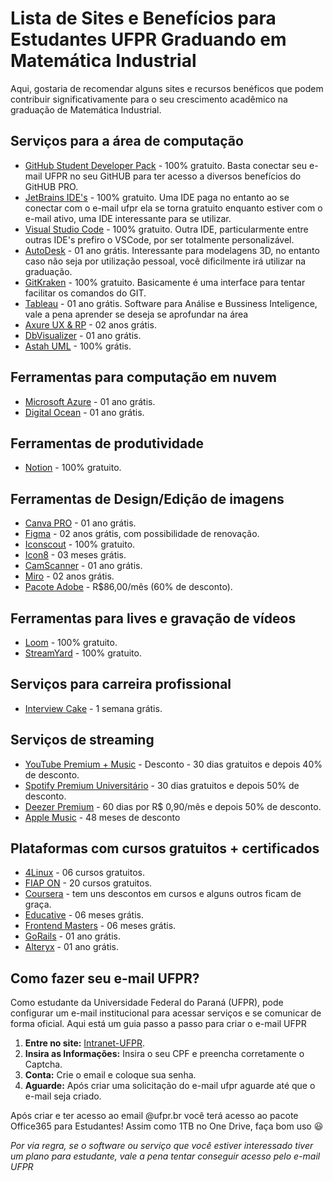 # Lista de Sites e Benefícios para Estudantes UFPR Graduando em Matemática Industrial

Aqui, gostaria de recomendar alguns sites e recursos benéficos que podem contribuir significativamente para o seu crescimento acadêmico na graduação de Matemática Industrial.

## Serviços para a área de computação

- [GitHub Student Developer Pack](https://education.github.com/pack) - 100% gratuito. Basta conectar seu e-mail UFPR no seu GitHUB para ter acesso a diversos benefícios do GitHUB PRO.
- [JetBrains IDE's](https://www.jetbrains.com/community/education/) - 100% gratuito. Uma IDE paga no entanto ao se conectar com o e-mail ufpr ela se torna gratuito enquanto estiver com o e-mail ativo, uma IDE interessante para se utilizar.
- [Visual Studio Code](https://code.visualstudio.com) - 100% gratuito. Outra IDE, particularmente entre outras IDE's prefiro o VSCode, por ser totalmente personalizável.
- [AutoDesk](https://www.autodesk.com/education/free-software) - 01 ano grátis. Interessante para modelagens 3D, no entanto caso não seja por utilização pessoal, você dificilmente irá utilizar na graduação.
- [GitKraken](https://www.gitkraken.com/student-resources) - 100% gratuito. Basicamente é uma interface para tentar facilitar os comandos do GIT.
- [Tableau](https://www.tableau.com/academic/students) - 01 ano grátis. Software para Análise e Bussiness Inteligence, vale a pena aprender se deseja se aprofundar na área 
- [Axure UX & RP](https://www.axure.com/education) - 02 anos grátis.
- [DbVisualizer](https://www.dbvis.com/pricing/#academic) - 01 ano grátis.
- [Astah UML](https://astah.net/products/free-student-license/) - 100% grátis.

## Ferramentas para computação em nuvem

- [Microsoft Azure](https://azure.microsoft.com/en-us/free/students/) - 01 ano grátis.
- [Digital Ocean](https://www.digitalocean.com/github-students) - 01 ano grátis.

## Ferramentas de produtividade

- [Notion](https://www.notion.so/students) - 100% gratuito.

## Ferramentas de Design/Edição de imagens

- [Canva PRO](https://www.canva.com/education/students/) - 01 ano grátis.
- [Figma](https://www.figma.com/education/) - 02 anos grátis, com possibilidade de renovação.
- [Iconscout](https://iconscout.com/github-students) - 100% gratuito.
- [Icon8](https://icons8.com.br/github-students) - 03 meses grátis.
- [CamScanner](https://mo.camscanner.com/user/uniStuActivity) - 01 ano grátis.
- [Miro](https://miro.com/education-whiteboard/) - 02 anos grátis.
- [Pacote Adobe](https://www.adobe.com/br/creativecloud/buy/students.html) - R$86,00/mês (60% de desconto).

## Ferramentas para lives e gravação de vídeos

- [Loom](https://www.loom.com/education) - 100% gratuito.
- [StreamYard](https://streamyard.com/github-students) - 100% gratuito.

## Serviços para carreira profissional

- [Interview Cake](https://www.interviewcake.com/github-students) - 1 semana grátis.

## Serviços de streaming

- [YouTube Premium + Music](https://www.youtube.com/premium/student) - Desconto - 30 dias gratuitos e depois 40% de desconto.
- [Spotify Premium Universitário](https://www.spotify.com/us/student/) - 30 dias gratuitos e depois 50% de desconto.
- [Deezer Premium](https://www.deezer.com/us/offers/student) - 60 dias por R$ 0,90/mês e depois 50% de desconto.
- [Apple Music](https://support.apple.com/pt-br/106008) - 48 meses de desconto

## Plataformas com cursos gratuitos + certificados

- [4Linux](https://4linux.com.br/cursos/cursos-starter/) - 06 cursos gratuitos.
- [FIAP ON](https://on.fiap.com.br) - 20 cursos gratuitos.
- [Coursera](https://www.coursera.org) - tem uns descontos em cursos e alguns outros ficam de graça.
- [Educative](https://www.educative.io/github-students) - 06 meses grátis.
- [Frontend Masters](https://frontendmasters.com/welcome/github-student-developers/) - 06 meses grátis.
- [GoRails](https://gorails.com/github-students) - 01 ano grátis.
- [Alteryx](https://www.alteryx.com/pt-br/sparked/students) - 01 ano grátis.

## Como fazer seu e-mail UFPR?

Como estudante da Universidade Federal do Paraná (UFPR), pode configurar um e-mail institucional para acessar serviços e se comunicar de forma oficial. Aqui está um guia passo a passo para criar o e-mail UFPR

1. **Entre no site:** [Intranet-UFPR](https://intranet.ufpr.br/intranet/public/solicitacaoEmail!inputFormCPF.action;jsessionid=-zw6zikY0yAvwJiFgRUvqlX9.jboss04).
2. **Insira as Informações:** Insira o seu CPF e preencha corretamente o Captcha.
3. **Conta:** Crie o email e coloque sua senha.
4. **Aguarde:** Após criar uma solicitação do e-mail ufpr aguarde até que o e-mail seja criado.

Após criar e ter acesso ao email @ufpr.br você terá acesso ao pacote Office365 para Estudantes! Assim como 1TB no One Drive, faça bom uso 😃

*Por via regra, se o software ou serviço que você estiver interessado tiver um plano para estudante, vale a pena tentar conseguir acesso pelo e-mail UFPR*
